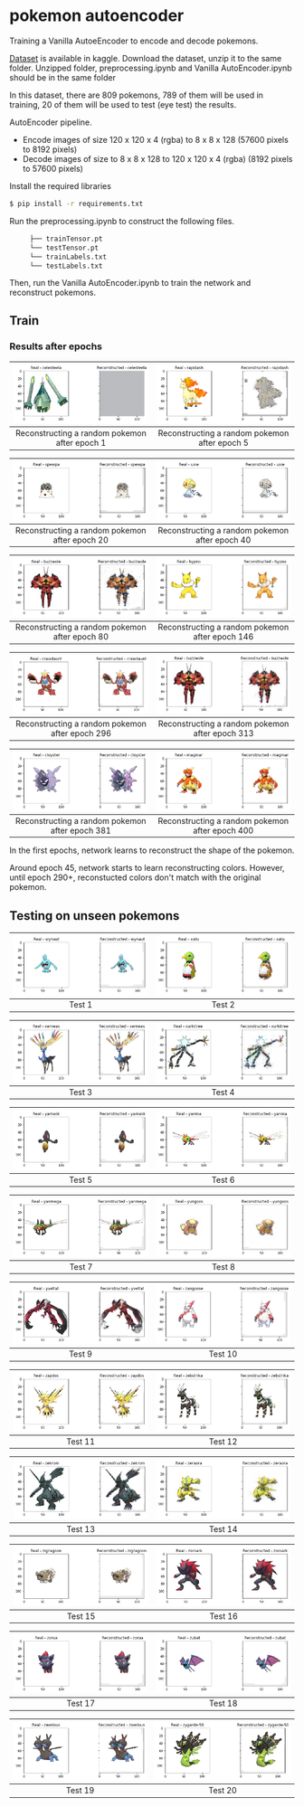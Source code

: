 # pokemon autoencoder
Training a Vanilla AutoeEncoder to encode and decode pokemons.

[Dataset](https://www.kaggle.com/vishalsubbiah/pokemon-images-and-types) is available in kaggle. Download the dataset, unzip it to the same folder. Unzipped folder, preprocessing.ipynb and Vanilla AutoEncoder.ipynb should be in the same folder

In this dataset, there are 809 pokemons, 789 of them will be used in training, 20 of them will be used to test (eye test) the results.

AutoEncoder pipeline.

- Encode images of size 120 x 120 x 4 (rgba) to 8 x 8 x 128  (57600 pixels to 8192 pixels)
- Decode images of size  to 8 x 8 x 128 to 120 x 120 x 4 (rgba)  (8192 pixels to 57600 pixels)

Install the required libraries
```bash
$ pip install -r requirements.txt
```

Run the preprocessing.ipynb to construct the following files.

         ├── trainTensor.pt                 
         └── testTensor.pt
         └── trainLabels.txt
         └── testLabels.txt
         
Then, run the Vanilla AutoEncoder.ipynb to train the network and reconstruct pokemons.


## Train

### Results after epochs

![/epochImgs/epoch1.png](/epochImgs/epoch1.png)  |  ![/epochImgs/epoch5.png](/epochImgs/epoch5.png)
:-------------------------:|:-------------------------:
Reconstructing a random pokemon after epoch 1            |  Reconstructing a random pokemon after epoch 5


![/epochImgs/epoch20.png](/epochImgs/epoch20.png)  |  ![/epochImgs/epoch40.png](/epochImgs/epoch40.png)
:-------------------------:|:-------------------------:
Reconstructing a random pokemon after epoch 20        |  Reconstructing a random pokemon after epoch 40

![/epochImgs/epoch80.png](/epochImgs/epoch80.png)  |  ![/epochImgs/epoch146.png](/epochImgs/epoch146.png)
:-------------------------:|:-------------------------:
Reconstructing a random pokemon after epoch 80        |  Reconstructing a random pokemon after epoch 146


![/epochImgs/epoch296.png](/epochImgs/epoch296.png)  |  ![/epochImgs/epoch313.png](/epochImgs/epoch313.png)
:-------------------------:|:-------------------------:
Reconstructing a random pokemon after epoch 296        |  Reconstructing a random pokemon after epoch 313

![/epochImgs/epoch381.png](/epochImgs/epoch381.png)  |  ![/epochImgs/epoch400.png](/epochImgs/epoch400.png)
:-------------------------:|:-------------------------:
Reconstructing a random pokemon after epoch 381        |  Reconstructing a random pokemon after epoch 400


In the first epochs, network learns to reconstruct the shape of the pokemon.


Around epoch 45, network starts to learn reconstructing colors. However, until epoch 290+, reconstucted colors don't match with the original pokemon.


## Testing on unseen pokemons

![/resultImgs/unseen1.png](/resultImgs/unseen1.png)  |  ![/resultImgs/unseen2.png](/resultImgs/unseen2.png)
:-------------------------:|:-------------------------:
Test 1          |  Test 2

![/resultImgs/unseen3.png](/resultImgs/unseen3.png)  |  ![/resultImgs/unseen2.png](/resultImgs/unseen4.png)
:-------------------------:|:-------------------------:
Test 3         |  Test 4

![/resultImgs/unseen5.png](/resultImgs/unseen5.png)  |  ![/resultImgs/unseen6.png](/resultImgs/unseen6.png)
:-------------------------:|:-------------------------:
Test 5          |  Test 6

![/resultImgs/unseen7.png](/resultImgs/unseen7.png)  |  ![/resultImgs/unseen8.png](/resultImgs/unseen8.png)
:-------------------------:|:-------------------------:
Test 7        |  Test 8

![/resultImgs/unseen9.png](/resultImgs/unseen9.png)  |  ![/resultImgs/unseen10.png](/resultImgs/unseen10.png)
:-------------------------:|:-------------------------:
Test 9       |  Test 10

![/resultImgs/unseen11.png](/resultImgs/unseen11.png)  |  ![/resultImgs/unseen12.png](/resultImgs/unseen12.png)
:-------------------------:|:-------------------------:
Test 11       |  Test 12


![/resultImgs/unseen11.png](/resultImgs/unseen13.png)  |  ![/resultImgs/unseen12.png](/resultImgs/unseen14.png)
:-------------------------:|:-------------------------:
Test 13      |  Test 14

![/resultImgs/unseen15.png](/resultImgs/unseen15.png)  |  ![/resultImgs/unseen16.png](/resultImgs/unseen16.png)
:-------------------------:|:-------------------------:
Test 15       |  Test 16

![/resultImgs/unseen17.png](/resultImgs/unseen17.png)  |  ![/resultImgs/unseen18.png](/resultImgs/unseen18.png)
:-------------------------:|:-------------------------:
Test 17       |  Test 18

![/resultImgs/unseen19.png](/resultImgs/unseen19.png)  |  ![/resultImgs/unseen20.png](/resultImgs/unseen20.png)
:-------------------------:|:-------------------------:
Test 19       |  Test 20
